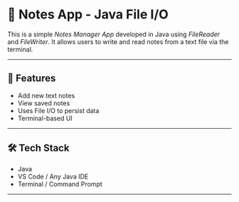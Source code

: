 # 📝 Notes App - Java File I/O

This is a simple *Notes Manager App* developed in Java using *FileReader* and *FileWriter*. It allows users to write and read notes from a text file via the terminal.

---

## 🚀 Features

- Add new text notes
- View saved notes
- Uses File I/O to persist data
- Terminal-based UI

---

## 🛠 Tech Stack

- Java
- VS Code / Any Java IDE
- Terminal / Command Prompt

---
